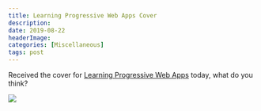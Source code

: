 ```yaml
---
title: Learning Progressive Web Apps Cover
description: 
date: 2019-08-22
headerImage: 
categories: [Miscellaneous]
tags: post
---
```


Received the cover for [Learning Progressive Web Apps](https://amzn.to/2UoBAC0) today, what do you think?

![](/images/learning-pwa-512.png)